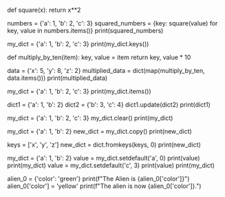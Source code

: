 def square(x):
    return x**2

numbers = {'a': 1, 'b': 2, 'c': 3}
squared_numbers = {key: square(value) for key, value in numbers.items()}
print(squared_numbers)






my_dict = {'a': 1, 'b': 2, 'c': 3}
print(my_dict.keys())






def multiply_by_ten(item):
    key, value = item
    return key, value * 10

data = {'x': 5, 'y': 8, 'z': 2}
multiplied_data = dict(map(multiply_by_ten, data.items()))
print(multiplied_data)








my_dict = {'a': 1, 'b': 2, 'c': 3}
print(my_dict.items())





dict1 = {'a': 1, 'b': 2}
dict2 = {'b': 3, 'c': 4}
dict1.update(dict2)
print(dict1)




my_dict = {'a': 1, 'b': 2, 'c': 3}
my_dict.clear()
print(my_dict)





my_dict = {'a': 1, 'b': 2}
new_dict = my_dict.copy()
print(new_dict)




keys = ['x', 'y', 'z']
new_dict = dict.fromkeys(keys, 0)
print(new_dict)





my_dict = {'a': 1, 'b': 2}
value = my_dict.setdefault('a', 0)
print(value)
print(my_dict)
value = my_dict.setdefault('c', 3)
print(value)
print(my_dict)






alien_0 = {'color': 'green'}
print(f"The Alien is {alien_0['color']}")
alien_0['color'] = 'yellow'
print(f"The alien is now {alien_0['color']}.")
